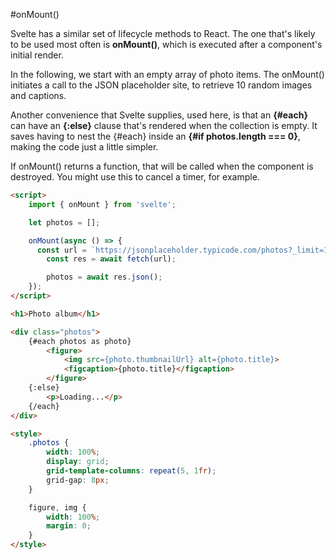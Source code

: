 #onMount()

Svelte has a similar set of lifecycle methods to React.  The one that's likely to be used most often is **onMount()**, which is executed after a component's initial render.

In the following, we start with an empty array of photo items.  The onMount() initiates a call to the JSON placeholder site, to retrieve 10 random images and captions.

Another convenience that Svelte supplies, used here, is that an **{#each}** can have an **{:else}** clause that's rendered when the collection is empty.  It saves having to nest the {#each} inside an **{#if photos.length === 0}**, making the code just a little simpler.

If onMount() returns a function, that will be called when the component is destroyed.  You might use this to cancel a timer, for example.

```html
<script>
	import { onMount } from 'svelte';

	let photos = [];

	onMount(async () => {
	  const url = `https://jsonplaceholder.typicode.com/photos?_limit=10`;
		const res = await fetch(url);

		photos = await res.json();
	});
</script>

<h1>Photo album</h1>

<div class="photos">
	{#each photos as photo}
		<figure>
			<img src={photo.thumbnailUrl} alt={photo.title}>
			<figcaption>{photo.title}</figcaption>
		</figure>
	{:else}
		<p>Loading...</p>
	{/each}
</div>

<style>
	.photos {
		width: 100%;
		display: grid;
		grid-template-columns: repeat(5, 1fr);
		grid-gap: 8px;
	}

	figure, img {
		width: 100%;
		margin: 0;
	}
</style>

```


